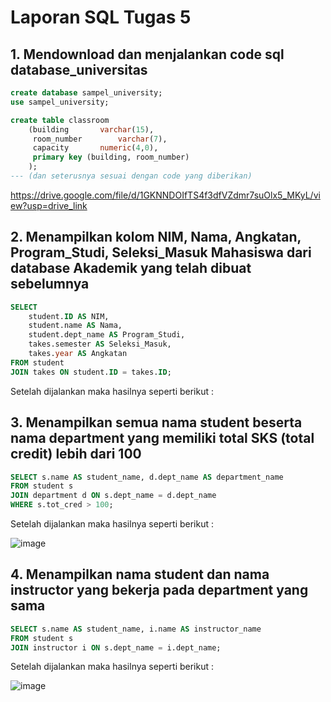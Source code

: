 # Laporan SQL Tugas 5

## 1. Mendownload dan menjalankan code sql database_universitas
```sql
create database sampel_university;
use sampel_university;

create table classroom
	(building		varchar(15),
	 room_number		varchar(7),
	 capacity		numeric(4,0),
	 primary key (building, room_number)
	);
--- (dan seterusnya sesuai dengan code yang diberikan)
```
https://drive.google.com/file/d/1GKNNDOIfTS4f3dfVZdmr7suOlx5_MKyL/view?usp=drive_link

## 2. Menampilkan kolom NIM, Nama, Angkatan, Program_Studi, Seleksi_Masuk Mahasiswa dari database Akademik yang telah dibuat sebelumnya
```sql
SELECT 
    student.ID AS NIM,
    student.name AS Nama,
    student.dept_name AS Program_Studi,
    takes.semester AS Seleksi_Masuk,
    takes.year AS Angkatan
FROM student
JOIN takes ON student.ID = takes.ID;
```
Setelah dijalankan maka hasilnya seperti berikut : 



## 3. Menampilkan semua nama student beserta nama department yang memiliki total SKS (total credit) lebih dari 100
```sql
SELECT s.name AS student_name, d.dept_name AS department_name
FROM student s
JOIN department d ON s.dept_name = d.dept_name
WHERE s.tot_cred > 100;
```
Setelah dijalankan maka hasilnya seperti berikut :

![image](https://github.com/SafitriPutri/Safitri-Rahayu-Kurnia-Putri_Praktikum-DBDSQL/assets/117289241/c8724971-c2f1-4d8f-b453-1caafb463d6a)


## 4. Menampilkan nama student dan nama instructor yang bekerja pada department yang sama
```sql
SELECT s.name AS student_name, i.name AS instructor_name
FROM student s
JOIN instructor i ON s.dept_name = i.dept_name;
```
Setelah dijalankan maka hasilnya seperti berikut :

![image](https://github.com/SafitriPutri/Safitri-Rahayu-Kurnia-Putri_Praktikum-DBDSQL/assets/117289241/1c8ffeef-0736-49e5-af78-9533a0775bd6)

